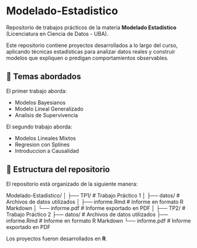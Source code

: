 # Modelado-Estadistico

Repositorio de trabajos prácticos de la materia **Modelado Estadístico** (Licenciatura en Ciencia de Datos - UBA).

Este repositorio contiene proyectos desarrollados a lo largo del curso, aplicando técnicas estadísticas para analizar datos reales y construir modelos que expliquen o predigan comportamientos observables.

## 📁 Temas abordados 

El primer trabajo aborda: 
- Modelos Bayesianos
- Modelo Lineal Generalizado
- Analisis de Supervivencia

El segundo trabajo aborda: 
- Modelos Lineales Mixtos
- Regresion con Splines
- Introduccion a Causalidad

## 📁 Estructura del repositorio

El repositorio está organizado de la siguiente manera:

Modelado-Estadistico/
│
├── TP1/ # Trabajo Práctico 1
│ ├── datos/ # Archivos de datos utilizados
│ ├── informe.Rmd # Informe en formato R Markdown
│ └── informe.pdf # Informe exportado en PDF
│
├── TP2/ # Trabajo Práctico 2
  ├── datos/ # Archivos de datos utilizados
  ├── informe.Rmd # Informe en formato R Markdown
  └── informe.pdf # Informe exportado en PDF


Los proyectos fueron desarrollados en **R**. 
